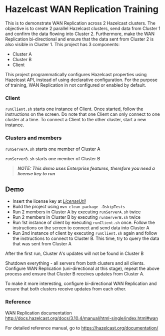 # Hazelcast WAN Replication Training
This is to demonstrate WAN Replication across 2 Hazelcast clusters. The objective is to create 2 parallel Hazelcast clusters, send data from Cluster 1 and confirm the data flowing into Cluster 2. Furthermore, make the WAN Replication bi-directional and ensure that the data sent from Cluster 2 is also visible in Cluster 1. This project has 3 components:

* Cluster A
* Cluster B
* Client

This project programmatically configures Hazelcast properties using Hazelcast API, instead of using declarative configuration. For the purpose of training, WAN Replication in not configured or enabled by default. 


### Client

`runClient.sh` starts one instance of Client. Once started, follow the instructions on the screen. Do note that one Client can only connect to one cluster at a time. To connect a Client to the other cluster, start a new instance.


### Clusters and members

`runServerA.sh` starts one member of Cluster A

`runServerB.sh` starts one member of Cluster B


> **_NOTE: This demo uses Enterprise features, therefore you need a license key to run_**


## Demo

* Insert the license key at [*LicenseUtil*](https://github.com/wildnez/hazelcast-wan-training/blob/master/src/main/java/com/hazelcast/training/wan/util/LicenseUtil.java)
* Build the project using `mvn clean package -DskipTests`
* Run 2 members in Cluster A by executing `runServerA.sh` twice
* Run 2 members in Cluster B by executing `runServerB.sh` twice
* Run 1st instance of client by executing `runClient.sh` once. Follow the instructions on the screen to connect and send data into Cluster A
* Run 2nd instance of client by executing `runClient.sh` again and follow the instructions to connect to Cluster B. This time, try to query the data that was sent from Cluster A

After the first run, Cluster A's updates will not be found in Cluster B 

Shutdown everything - all servers from both clusters and all clients. Configure WAN Replication (uni-directional at this stage), repeat the above process and ensure that Cluster B receives updates from Cluster A.

To make it more interesting, configure bi-directional WAN Replication and ensure that both clusters receive updates from each other.


### Reference

WAN Replication documentation http://docs.hazelcast.org/docs/3.10.4/manual/html-single/index.html#wan

For detailed reference manual, go to https://hazelcast.org/documentation/

